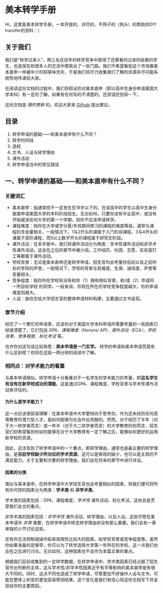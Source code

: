 # 美本转学手册

Hi，这里是美本转学手册，一本开放的、详尽的、不鸽子的（狗头）的帮助你DIY transfer的资料：）

## 关于我们

我们是“转学过来人”，两三名在往年的转学竞争中取得了还算看的过来的结果的学生，也逐渐在和很多人的交流中摸索出了一些门路。我们不希望看到这个市场像美本直申一样被中介的铜臭味充斥，于是我们将尽力收集我们了解的资源并尽可能系统性地传递给大家。

在阅读这份文档的过程中，我们将假设你对美本直申（即以高中生身份申请美国大学本科）有一定的了解。如果有任何写的不清楚的，还烦请您告知一下。

这份文档是 _随时更新_ 的。欢迎大家来 [Github](https://github.com/TransferGuide/TransferGuide) 提出建议。

## 目录

1. 转学申请的基础——和美本直申有什么不同？
2. 转学时间线
3. 选校
4. 文书、人设与转学理由
5. 课外活动
6. 转学申请当中的常见错误

## 一、转学申请的基础——和美本直申有什么不同？

### 关键词汇
* 美本直申：指通常但不一定发生在18岁以下的、在读高中的学生以高中生身份直接申请美国大学的本科阶段招生。无论如何，只要你没有毕业高中、或没有开始就读任何大学的第一个学期，则你不应该申请转学。
* 课程难度：指你在大学或学分夏/冬校期间修习的课程的难度等级，通常与课程的含金量相关。一般情况下，1与2开头的课属于入门阶段课程，3与4开头的课属于高阶课程，而5以上数字开头的课程属于研究生阶段。
* 课外活动：在本手册中，我们将课外活动分为两类：学术性课外活动和非学术性课外活动，这会在之后的章节中被介绍。工作经历、社团、志愿、实验室打工等都属于课外活动。
* 学校背景：无论是美本直申还是转学申请，招生官均会考量你目前以及之前所处的学校的声誉。一般情况下，学校的背景与其难度、生源、诚信度、声誉等变量相关。
* 竞争程度：指你所在学校有没有和你（1）拥有相似背景，和/或（2）申请同一所目标学校 的同学。一般来讲，你现在所在的学校竞争程度越大，你的申请难度则越大。
* 人设：由你交给大学招生官的整体申请材料构建，主要通过文书呈现。

### 章节介绍

经历了一个繁忙的申请季，应该你对于美国大学本科申请所需要考量的一些因素已经很清楚了，它们包括 _GPA、课程难度（Honors/ AP)、课外活动（ECA）、学校背景、竞争程度、标化考试_ 等。

也许你对这句话比较熟悉：**美本申请是一门玄学。** 转学的申请和美本申请究竟有什么区别呢？你将在这段一两分钟的阅读中了解。

### 相同点：对学术能力的看重

与美本申请相似，转学申请十分看重对于一名学生的学术能力的考量，即**这名学生有没有在新学校成功的潜能**。这是通过GPA、课程难度、学校背景与学术性课外活动来评估的。

#### 为什么是学术能力？

这一点应该很容易理解：在美本申请中大学更倾向于思考你，作为还未经历任何高等教育的潜力型人才，是如何能够为社会作出贡献的。然而，对于经历了半年（对于大一转学者而言）或一年半（对于大二转学者而言）的大学教育的你而言，招生官们则希望看到你如何能够在对于大学教育有一定了解之后，能够如何更好的运用新学校的资源。

因此，这涉及到了转学申请中的一个重点，即转学理由。通常也是最主要的转学理由，是**目前学校缺少所对应的学术资源**。这可以是客观的缺少，也可以是主观的不满足能力。关于主要和次要的转学理由，我们会在将来的章节中进行详谈。

#### 因素的分类

类似与美本直申，在转学申请中大学招生官也会考量相似的因素，但我们便可将所有你可控的因素分为两类：**学术类** 和 **非学术类**。

学术类的因素包括：GPA、课程难度、_学术性_ 课外活动、标化考试。这些会是贯穿我们全文的重点。

非学术类的因素包括：_非学术性_ 课外活动、转学理由，以及人设。这些尽管在美本申请中 *非常* 重要，在转学申请中除去转学理由却没有那么重要。我们会有一章单独的小节讨论这些。

还有你无法控制或操作起来局限性比较大的因素，如学校背景或竞争程度等。虽然你如果准备的足够早，你可以为了转学选择大学第一年所在的学校，这一点我们也会在之后进行讨论。无论如何，这种因素也不会作为本篇文章的重点。

根据我们目前收集到的一定转学数据，在转学申请中，学术类因素已经占据了招生官作出判断的主体，这与学术性/非学术性因素近乎有平等影响的美本直申是有很大不同的。同时，这点不同也造成了转学申请，尽管更加不好操作人设与文书，可能在整体上却变的更加容易预测结果。这个变化是我们有信心将这份文档写下并呈现给你的主要原因。
